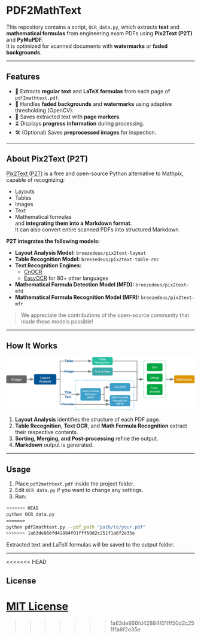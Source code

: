 # PDF2MathText

This repository contains a script, `OCR_data.py`, which extracts **text** and **mathematical formulas** from engineering exam PDFs using **Pix2Text (P2T)** and **PyMuPDF**.  
It is optimized for scanned documents with **watermarks** or **faded backgrounds**.

---

## Features
- 📄 Extracts **regular text** and **LaTeX formulas** from each page of `pdf2mathtext.pdf`.
- 🎯 Handles **faded backgrounds** and **watermarks** using adaptive thresholding (OpenCV).
- 📝 Saves extracted text with **page markers**.
- ⏳ Displays **progress information** during processing.
- 🛠️ (Optional) Saves **preprocessed images** for inspection.

---

## About Pix2Text (P2T)

[Pix2Text (P2T)](https://github.com/breezedeus/pix2text) is a free and open-source Python alternative to Mathpix, capable of recognizing:
- Layouts
- Tables
- Images
- Text
- Mathematical formulas  
and **integrating them into a Markdown format**.  
It can also convert entire scanned PDFs into structured Markdown.

**P2T integrates the following models:**
- **Layout Analysis Model:** `breezedeus/pix2text-layout`
- **Table Recognition Model:** `breezedeus/pix2text-table-rec`
- **Text Recognition Engines:**
  - [CnOCR](https://github.com/breezedeus/cnocr)  
  - [EasyOCR](https://github.com/JaidedAI/EasyOCR) for 80+ other languages
- **Mathematical Formula Detection Model (MFD):** `breezedeus/pix2text-mfd`
- **Mathematical Formula Recognition Model (MFR):** `breezedeus/pix2text-mfr`

> We appreciate the contributions of the open-source community that made these models possible!

---

## How It Works

![Data Flow](data-flow.jpg)

1. **Layout Analysis** identifies the structure of each PDF page.
2. **Table Recognition**, **Text OCR**, and **Math Formula Recognition** extract their respective contents.
3. **Sorting, Merging, and Post-processing** refine the output.
4. **Markdown** output is generated.

---

## Usage

1. Place `pdf2mathtext.pdf` inside the project folder.
2. Edit `OCR_data.py` if you want to change any settings.
3. Run:

```bash
<<<<<<< HEAD
python OCR_data.py
=======
python pdf2mathtext.py --pdf_path "path/to/your.pdf"
>>>>>>> 1a63de866fd42884f01fff50d2c251f1a6f2e35e
```

Extracted text and LaTeX formulas will be saved to the output folder.

---

<<<<<<< HEAD
## License

[MIT License](LICENSE) 
=======
>>>>>>> 1a63de866fd42884f01fff50d2c251f1a6f2e35e
